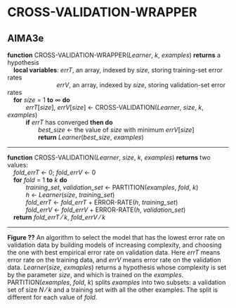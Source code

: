 # CROSS-VALIDATION-WRAPPER

## AIMA3e
__function__ CROSS-VALIDATION-WRAPPER(_Learner_, _k_, _examples_) __returns__ a hypothesis  
&emsp;__local variables__: _errT_, an array, indexed by _size_, storing training\-set error rates  
&emsp;&emsp;&emsp;&emsp;&emsp;&emsp;&emsp;&emsp;_errV_, an array, indexed by _size_, storing validation\-set error rates  
&emsp;__for__ _size_ = 1 __to__ &infin; __do__  
&emsp;&emsp;&emsp;_errT_\[_size_\], _errV_\[_size_\] &larr; CROSS\-VALIDATION(_Learner_, _size_, _k_, _examples_)  
&emsp;&emsp;&emsp;__if__ _errT_ has converged __then do__  
&emsp;&emsp;&emsp;&emsp;&emsp;_best\_size_ &larr; the value of _size_ with minimum _errV_\[_size_\]  
&emsp;&emsp;&emsp;&emsp;&emsp;__return__ _Learner_(_best\_size_, _examples_)  

---
__function__ CROSS\-VALIDATION(_Learner_, _size_, _k_, _examples_) __returns__ two values:  
&emsp;_fold\_errT_ &larr; 0; _fold\_errV_ &larr; 0  
&emsp;__for__ _fold_ = 1 __to__ _k_ __do__  
&emsp;&emsp;&emsp;_training\_set_, _validation\_set_ &larr; PARTITION(_examples_, _fold_, _k_)  
&emsp;&emsp;&emsp;_h_ &larr; _Learner_(_size_, _training\_set_)  
&emsp;&emsp;&emsp;_fold\_errT_ &larr; _fold\_errT_ &plus; ERROR\-RATE(_h_, _training\_set_)  
&emsp;&emsp;&emsp;_fold\_errV_ &larr; _fold\_errV_ &plus; ERROR\-RATE(_h_, _validation\_set_)  
&emsp;__return__ _fold\_errT_ &frasl; _k_, _fold\_errV_ &frasl; _k_  

---
__Figure ??__ An algorithm to select the model that has the lowest error rate on validation data by building models of increasing complexity, and choosing the one with best empirical error rate on validation data. Here _errT_ means error rate on the training data, and _errV_ means error rate on the validation data. _Learner_(_size_, _exmaples_) returns a hypothesis whose complexity is set by the parameter _size_, and which is trained on the _examples_. PARTITION(_examples_, _fold_, _k_) splits _examples_ into two subsets: a validation set of size _N_ &frasl; _k_ and a training set with all the other examples. The split is different for each value of _fold_.
